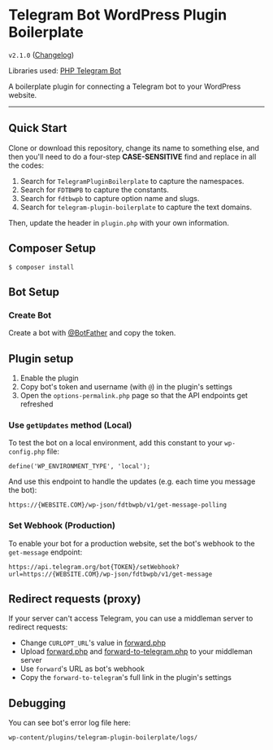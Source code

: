 # Telegram Bot WordPress Plugin Boilerplate

`v2.1.0` ([Changelog](CHANGELOG.md))

Libraries used: [PHP Telegram Bot](https://GitHub.com/php-telegram-bot/core)

A boilerplate plugin for connecting a Telegram bot to your WordPress website.

---

## Quick Start
Clone or download this repository, change its name to something else, and then you'll need to do a four-step **CASE-SENSITIVE** find and replace in all the codes:
1. Search for `TelegramPluginBoilerplate` to capture the namespaces.
2. Search for `FDTBWPB` to capture the constants.
3. Search for `fdtbwpb` to capture option name and slugs.
4. Search for `telegram-plugin-boilerplate` to capture the text domains.

Then, update the header in `plugin.php` with your own information.

## Composer Setup
```
$ composer install
```

## Bot Setup

### Create Bot
Create a bot with [@BotFather](https://t.me/BotFather) and copy the token.

## Plugin setup
1. Enable the plugin
2. Copy bot's token and username (with `@`) in the plugin's settings
3. Open the `options-permalink.php` page so that the API endpoints get refreshed

### Use `getUpdates` method (Local)
To test the bot on a local environment, add this constant to your `wp-config.php` file: 
```
define('WP_ENVIRONMENT_TYPE', 'local');
```
And use this endpoint to handle the updates (e.g. each time you message the bot):
```
https://{WEBSITE.COM}/wp-json/fdtbwpb/v1/get-message-polling
```

### Set Webhook (Production)
To enable your bot for a production website, set the bot's webhook to the `get-message` endpoint:
```
https://api.telegram.org/bot{TOKEN}/setWebhook?url=https://{WEBSITE.COM}/wp-json/fdtbwpb/v1/get-message
```

## Redirect requests (proxy)
If your server can't access Telegram, you can use a middleman server to redirect requests:
- Change `CURLOPT_URL`'s value in [forward.php](forward.php)
- Upload [forward.php](forward.php) and [forward-to-telegram.php](forward-to-telegram.php) to your middleman server
- Use `forward`'s URL as bot's webhook
- Copy the `forward-to-telegram`'s full link in the plugin's settings

## Debugging
You can see bot's error log file here:
```
wp-content/plugins/telegram-plugin-boilerplate/logs/
```
